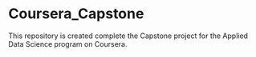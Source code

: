 # Coursera_Capstone
This repository is created complete the Capstone project for the Applied Data Science program on Coursera.
